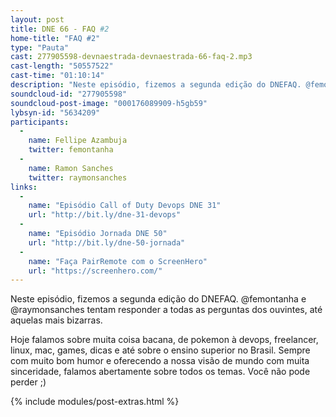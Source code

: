 ```yaml
---
layout: post
title: DNE 66 - FAQ #2
home-title: "FAQ #2"
type: "Pauta"
cast: 277905598-devnaestrada-devnaestrada-66-faq-2.mp3
cast-length: "50557522"
cast-time: "01:10:14"
description: "Neste episódio, fizemos a segunda edição do DNEFAQ. @femontanha e @raymonsanches tentam responder a todas as perguntas dos ouvintes, até aquelas mais bizarras."
soundcloud-id: "277905598"
soundcloud-post-image: "000176089909-h5gb59"
lybsyn-id: "5634209"
participants:
  -
    name: Fellipe Azambuja
    twitter: femontanha
  -
    name: Ramon Sanches
    twitter: raymonsanches
links:
  -
    name: "Episódio Call of Duty Devops DNE 31"
    url: "http://bit.ly/dne-31-devops"
  -
    name: "Episódio Jornada DNE 50"
    url: "http://bit.ly/dne-50-jornada"
  -
    name: "Faça PairRemote com o ScreenHero"
    url: "https://screenhero.com/"
---
```


Neste episódio, fizemos a segunda edição do DNEFAQ. @femontanha e @raymonsanches tentam responder a todas as perguntas dos ouvintes, até aquelas mais bizarras.

Hoje falamos sobre muita coisa bacana, de pokemon à devops, freelancer, linux, mac, games, dicas e até sobre o ensino superior no Brasil. Sempre com muito bom humor e oferecendo a nossa visão de mundo com muita sinceridade, falamos abertamente sobre todos os temas. Você não pode perder ;)

{% include modules/post-extras.html %}
